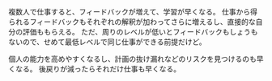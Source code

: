 複数人で仕事すると、フィードバックが増えて、学習が早くなる。
仕事から得られるフィードバックもそれぞれの解釈が加わってさらに増えるし、直接的な自分の評価ももらえる。
ただ、周りのレベルが低いとフィードバックもしょうもないので、せめて最低レベルで同じ仕事ができる前提だけど。

個人の能力を高めやすくなるし、計画の抜け漏れなどのリスクを見つけるのも早くなる。
後戻りが減ったらそれだけ仕事も早くなる。
